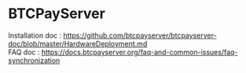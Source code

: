 # BTCPayServer

Installation doc : https://github.com/btcpayserver/btcpayserver-doc/blob/master/HardwareDeployment.md    
FAQ doc : https://docs.btcpayserver.org/faq-and-common-issues/faq-synchronization   
